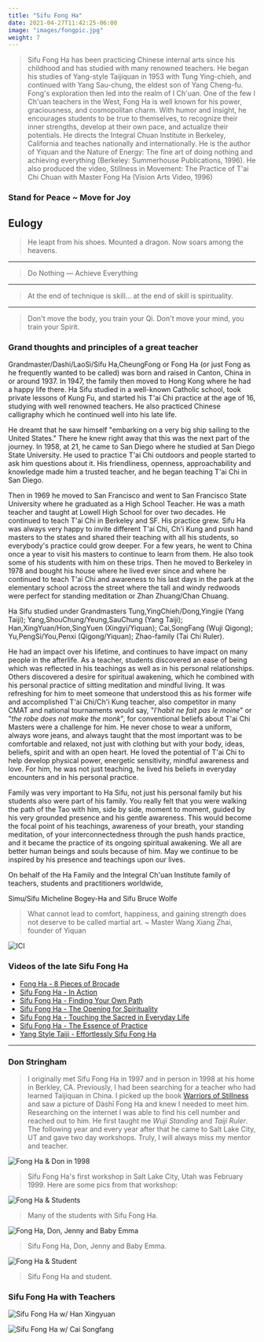 ```yaml
---
title: "Sifu Fong Ha"
date: 2021-04-27T11:42:25-06:00
image: "images/fongpic.jpg"
weight: 7
---
```


> Sifu Fong Ha has been practicing Chinese internal arts since his childhood and has studied with many renowned teachers. He began his studies of Yang-style Taijiquan in 1953 with Tung Ying-chieh, and continued with Yang Sau-chung, the eldest son of Yang Cheng-fu. Fong's exploration then led into the realm of I Ch'uan. One of the few I Ch'uan teachers in the West, Fong Ha is well known for his power, graciousness, and cosmopolitan charm. With humor and insight, he encourages students to be true to themselves, to recognize their inner strengths, develop at their own pace, and actualize their potentials. He directs the Integral Chuan Institute in Berkeley, California and teaches nationally and internationally. He is the author of Yiquan and the Nature of Energy: The fine art of doing nothing and achieving everything (Berkeley: Summerhouse Publications, 1996). He also produced the video, Stillness in Movement: The Practice of T'ai Chi Chuan with Master Fong Ha (Vision Arts Video, 1996)

### Stand for Peace ~ Move for Joy

## Eulogy

> He leapt from his shoes.
> Mounted a dragon.
> Now soars among the heavens.
---
> Do Nothing — Achieve Everything
---
> At the end of technique is skill... at the end of skill is spirituality.
---
> Don't move the body, you train your Qi.
> Don't move your mind, you train your Spirit.

### Grand thoughts and principles of a great teacher

Grandmaster/Dashi/LaoSi/Sifu Ha,CheungFong or Fong Ha (or just Fong as he frequently wanted to be called) was born and raised in Canton, China in or around 1937. In 1947, the family then moved to Hong Kong where he had a happy life there. Ha Sifu studied in a well-known Catholic school, took private lessons of Kung Fu, and started his T'ai Chi practice at the age of 16, studying with well renowned teachers. He also practiced Chinese calligraphy which he continued well into his late life.

He dreamt that he saw himself "embarking on a very big ship sailing to the United States." There he knew right away that this was the next part of the journey. In 1958, at 21, he came to San Diego where he studied at San Diego State University. He used to practice T'ai Chi outdoors and people started to ask him questions about it. His friendliness, openness, approachability and knowledge made him a trusted teacher, and he began teaching T'ai Chi in San Diego.

Then in 1969 he moved to San Francisco and went to San Francisco State University where he graduated as a High School Teacher. He was a math teacher and taught at Lowell High School for over two decades. He continued to teach T'ai Chi in Berkeley and SF. His practice grew. Sifu Ha was always very happy to invite different T'ai Chi, Ch'i Kung and push hand masters to the states and shared their teaching with all his students, so everybody's practice could grow deeper. For a few years, he went to China once a year to visit his masters to continue to learn from them. He also took some of his students with him on these trips. Then he moved to Berkeley in 1978 and bought his house where he lived ever since and where he continued to teach T'ai Chi and awareness to his last days in the park at the elementary school across the street where the tall and windy redwoods were perfect for standing meditation or Zhan Zhuang/Chan Chuang.

Ha Sifu studied under Grandmasters Tung,YingChieh/Dong,Yingjie (Yang Taiji); Yang,ShouChung/Yeung,SauChung (Yang Taiji); Han,XingYuan/Hon,SingYuen (Xingyi/Yiquan); Cai,SongFang (Wuji Qigong); Yu,PengSi/You,Penxi (Qigong/Yiquan); Zhao-family (Tai Chi Ruler).

He had an impact over his lifetime, and continues to have impact on many people in the afterlife. As a teacher, students discovered an ease of being which was reflected in his teachings as well as in his personal relationships. Others discovered a desire for spiritual awakening, which he combined with his personal practice of sitting meditation and mindful living. It was refreshing for him to meet someone that understood this as his former wife and accomplished T'ai Chi/Ch'i Kung teacher, also competitor in many CMAT and national tournaments would say, "_l'habit ne fait pas le moine_" or "_the robe does not make the monk_", for conventional beliefs about T'ai Chi Masters were a challenge for him. He never chose to wear a uniform, always wore jeans, and always taught that the most important was to be comfortable and relaxed, not just with clothing but with your body, ideas, beliefs, spirit and with an open heart. He loved the potential of T'ai Chi to help develop physical power, energetic sensitivity, mindful awareness and love. For him, he was not just teaching, he lived his beliefs in everyday encounters and in his personal practice.

Family was very important to Ha Sifu, not just his personal family but his students also were part of his family. You really felt that you were walking the path of the Tao with him, side by side, moment to moment, guided by his very grounded presence and his gentle awareness. This would become the focal point of his teachings, awareness of your breath, your standing meditation, of your interconnectedness through the push hands practice, and it became the practice of its ongoing spiritual awakening. We all are better human beings and souls because of him. May we continue to be inspired by his presence and teachings upon our lives.

On behalf of the Ha Family and the Integral Ch'uan Institute family of teachers, students and practitioners worldwide,

Simu/Sifu Micheline Bogey-Ha and Sifu Bruce Wolfe

> What cannot lead to comfort, happiness, and gaining strength does not deserve to be called martial art. ~ Master Wang Xiang Zhai, founder of Yiquan

![ICI](https://www.fongha.com/wp-content/uploads/2015/06/Fong-Ha-Logo.png)

### Videos of the late Sifu Fong Ha

- [Fong Ha - 8 Pieces of Brocade](https://youtu.be/mFCiwzMCJc4)
- [Sifu Fong Ha - In Action](https://youtu.be/bK8U5YIuwUA)
- [Sifu Fong Ha - Finding Your Own Path](https://youtu.be/_RCDenZi8LE)
- [Sifu Fong Ha - The Opening for Spirituality](https://youtu.be/Bef9eIswOeg)
- [Sifu Fong Ha - Touching the Sacred in Everyday Life](https://youtu.be/QuIsWOh8tUw)
- [Sifu Fong Ha - The Essence of Practice](https://youtu.be/jegh3MrsqxM)
- [Yang Style Taiji - Effortlessly Sifu Fong Ha](https://youtu.be/5Au8oaDw72o)

---

### Don Stringham

> I originally met Sifu Fong Ha in 1997 and in person in 1998 at his home in Berkley, CA.  Previously, I had been searching for a teacher who had learned Taijiquan in China.  I picked up the book [Warriors of Stillness](https://www.amazon.com/Warriors-Stillness-Meditative-Traditions-Chinese/dp/B009BJ9FP2/ref=sr_1_8?crid=3GXUSGE7O5NMJ&keywords=jan+diepersloot&qid=1639503539&sprefix=jan+die%2Caps%2C181&sr=8-8) and saw a picture of Dàshī Fong Ha and knew I needed to meet him.  Researching on the internet I was able to find his cell number and reached out to him.  He first taught me _Wuji Standing_ and _Taiji Ruler_.  The following year and every year after that he came to Salt Lake City, UT and gave two day workshops.  Truly, I will always miss my mentor and teacher.

![Fong Ha & Don in 1998](images/fong-don.jpg)

> Sifu Fong Ha's first workshop in Salt Lake City, Utah was February 1999.  Here are some pics from that workshop:

![Fong Ha & Students](images/FongHa_First_Utah_Workshop_1999.jpg)

> Many of the students with Sifu Fong Ha.

![Fong Ha, Don, Jenny and Baby Emma](images/Fong_Don_Jenny_Emma_1999.jpg)

> Sifu Fong Ha, Don, Jenny and Baby Emma.

![Fong Ha & Student](images/FongHa_Student_1999.jpg)

> Sifu Fong Ha and student.

### Sifu Fong Ha with Teachers

![Sifu Fong Ha w/ Han Xingyuan](images/fongha_hansinyuan.jpeg)

![Sifu Fong Ha w/ Cai Songfang](images/fongha_caisongfang.jpeg)
